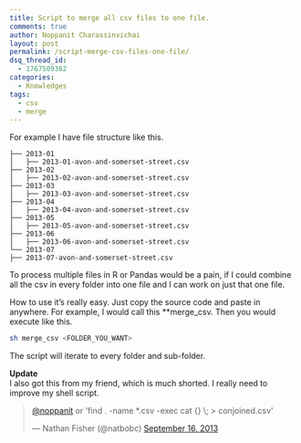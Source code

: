 ```yaml
---
title: Script to merge all csv files to one file.
comments: true
author: Noppanit Charassinvichai
layout: post
permalink: /script-merge-csv-files-one-file/
dsq_thread_id:
  - 1767509362
categories:
  - Knowledges
tags:
  - csv
  - merge
---
```

For example I have file structure like this.

```
├── 2013-01  
│   ├── 2013-01-avon-and-somerset-street.csv  
├── 2013-02  
│   ├── 2013-02-avon-and-somerset-street.csv  
├── 2013-03  
│   ├── 2013-03-avon-and-somerset-street.csv  
├── 2013-04  
│   ├── 2013-04-avon-and-somerset-street.csv  
├── 2013-05  
│   ├── 2013-05-avon-and-somerset-street.csv  
├── 2013-06  
│   ├── 2013-06-avon-and-somerset-street.csv  
└── 2013-07  
├── 2013-07-avon-and-somerset-street.csv
```

To process multiple files in R or Pandas would be a pain, if I could combine all the csv in every folder into one file and I can work on just that one file. 

How to use it&#8217;s really easy. Just copy the source code and paste in anywhere. For example, I would call this **merge_csv</code>. Then you would execute like this.</p> 

``` bash
sh merge_csv <FOLDER_YOU_WANT>
```

The script will iterate to every folder and sub-folder.


**Update**  
I also got this from my friend, which is much shorted. I really need to improve my shell script.

<blockquote class="twitter-tweet">
  <p>
    <a href="https://twitter.com/noppanit">@noppanit</a> or 'find . -name *.csv -exec cat {} \; > conjoined.csv'
  </p>
  
  <p>
    &mdash; Nathan Fisher (@natbobc) <a href="https://twitter.com/natbobc/statuses/379745266410471424">September 16, 2013</a>
  </p>
</blockquote>
